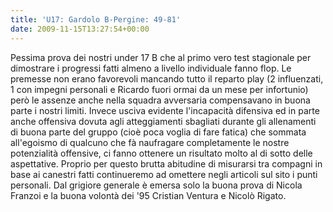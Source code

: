 ```yaml
---
title: 'U17: Gardolo B-Pergine: 49-81'
date: 2009-11-15T13:27:54+00:00
---
```

Pessima prova dei nostri under 17 B che al primo vero test stagionale per dimostrare i progressi fatti almeno a livello individuale fanno flop. Le premesse non erano favorevoli mancando tutto il reparto play (2 influenzati, 1 con impegni personali e Ricardo fuori ormai da un mese per infortunio) però le assenze anche nella squadra avversaria compensavano in buona parte i nostri limiti. Invece usciva evidente l'incapacità difensiva ed in parte anche offensiva dovuta agli atteggiamenti sbagliati durante gli allenamenti di buona parte del gruppo (cioè poca voglia di fare fatica) che sommata all'egoismo di qualcuno che fà naufragare completamente le nostre potenzialità offensive, ci fanno ottenere un risultato molto al di sotto delle aspettative. Proprio per questo brutta abitudine di misurarsi tra compagni in base ai canestri fatti continueremo ad omettere negli articoli sul sito i punti personali. Dal grigiore generale è emersa solo la buona prova di Nicola Franzoi e la buona volontà dei '95 Cristian Ventura e Nicolò Rigato.